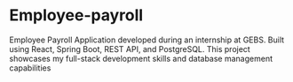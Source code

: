 # Employee-payroll
Employee Payroll Application developed during an internship at GEBS. Built using React, Spring Boot, REST API, and PostgreSQL. This project showcases my full-stack development skills and database management capabilities
